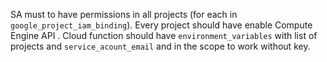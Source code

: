 SA must to have permissions in all projects (for each in `google_project_iam_binding`). Every project should have enable Compute Engine API . Cloud function should have `environment_variables` with list of projects and `service_acount_email` and in the scope to work without key.